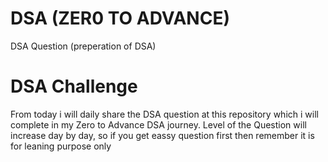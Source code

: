 # DSA (ZER0 TO ADVANCE)
DSA Question (preperation of DSA)
# DSA Challenge 
From today i will daily share the DSA question at this repository which i will complete in my Zero to Advance DSA journey.
Level of the Question will increase day by day, so if you get eassy question first then remember it is for leaning purpose only

